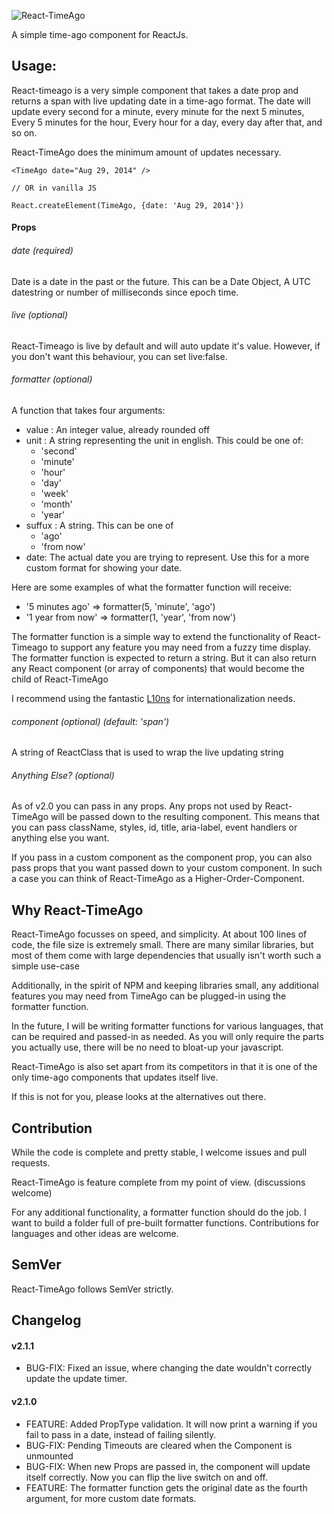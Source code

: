 ![React-TimeAgo](http://naman.s3.amazonaws.com/react-timeago.png)

A simple time-ago component for ReactJs.

## Usage:

React-timeago is a very simple component that takes a date prop and returns a span with live updating date in a time-ago format. The date will update every second for a minute, every minute for the next 5 minutes, Every 5 minutes for the hour, Every hour for a day, every day after that, and so on.

React-TimeAgo does the minimum amount of updates necessary.

```
<TimeAgo date="Aug 29, 2014" />

// OR in vanilla JS

React.createElement(TimeAgo, {date: 'Aug 29, 2014'})

```

#### Props

###### date (required)
Date is a date in the past or the future. This can be a Date Object, A UTC datestring or number of milliseconds since epoch time.

###### live (optional)
React-Timeago is live by default and will auto update it's value. However, if you don't want this behaviour, you can set live:false.

###### formatter (optional)
A function that takes four arguments:
  - value : An integer value, already rounded off
  - unit : A string representing the unit in english. This could be one of:
    - 'second'
    - 'minute'
    - 'hour'
    - 'day'
    - 'week'
    - 'month'
    - 'year'
  - suffux : A string. This can be one of
    - 'ago'
    - 'from now'
  - date: The actual date you are trying to represent. Use this for a more custom format for showing your date.

Here are some examples of what the formatter function will receive:

- '5 minutes ago' => formatter(5, 'minute', 'ago')
- '1 year from now' => formatter(1, 'year', 'from now')

The formatter function is a simple way to extend the functionality of React-Timeago to support any feature you may need from a fuzzy time display. The formatter function is expected to return a string. But it can also return any React component (or array of components) that would become the child of React-TimeAgo

I recommend using the fantastic [L10ns](http://l10ns.org) for internationalization needs.

###### component (optional) (default: 'span')
A string of ReactClass that is used to wrap the live updating string

###### Anything Else? (optional)
As of v2.0 you can pass in any props. Any props not used by React-TimeAgo will be passed down to the resulting component.
This means that you can pass className, styles, id, title, aria-label, event handlers or anything else you want.

If you pass in a custom component as the component prop, you can also pass props that you want passed down to your custom component.
In such a case you can think of React-TimeAgo as a Higher-Order-Component.

## Why React-TimeAgo

React-TimeAgo focusses on speed, and simplicity. At about 100 lines of code, the file size is extremely small. There are many similar libraries, but most of them come with large dependencies that usually isn't worth such a simple use-case

Additionally, in the spirit of NPM and keeping libraries small, any additional features you may need from TimeAgo can be plugged-in using the formatter function.

In the future, I will be writing formatter functions for various languages, that can be required and passed-in as needed.
As you will only require the parts you actually use, there will be no need to bloat-up your javascript.

React-TimeAgo is also set apart from its competitors in that it is one of the only time-ago components that updates itself live.

If this is not for you, please looks at the alternatives out there.

## Contribution

While the code is complete and pretty stable, I welcome issues and pull requests.

React-TimeAgo is feature complete from my point of view. (discussions welcome)

For any additional functionality, a formatter function should do the job. I want to build a folder full of pre-built formatter functions. Contributions for languages and other ideas are welcome.

## SemVer

React-TimeAgo follows SemVer strictly.

## Changelog

#### v2.1.1

* BUG-FIX: Fixed an issue, where changing the date wouldn't correctly update the update timer.

#### v2.1.0

* FEATURE: Added PropType validation. It will now print a warning if you fail to pass in a date, instead of failing silently.
* BUG-FIX: Pending Timeouts are cleared when the Component is unmounted
* BUG-FIX: When new Props are passed in, the component will update itself correctly. Now you can flip the live switch on and off.
* FEATURE: The formatter function gets the original date as the fourth argument, for more custom date formats.
